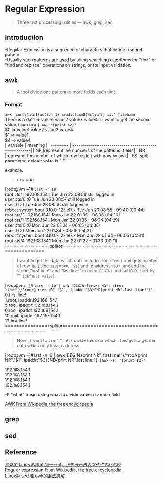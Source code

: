 # Regular Expression
> Three text processing utilities — awk, grep, sed

## Introduction
-Regular Expression is a sequence of characters that define a search pattern.\
-Usually such patterns are used by string searching algorithms for "find" or "find and replace" operations on strings, or for input validation.

## awk
> A tool divide one pattern to more fields each time.
### Format
`awk 'condition1{action 1} condiction2{action2} ...' filename`  
There is a data => value1 value2 value3 value4
if i want to get the second value, i can use `| awk '{print $2}'`\
$0 =>  value1 value2 value3 value4\
$1 => value1\
$4 => value4\
| variable	|   meaning |
| --------- | --------------------------------------------------------|
|    NF	    |represent the numbers of the patterns' fields|
|    NR	    |represent the number of which row be delt with now by awk|
|    FS	    |spilt parameter, default value is " "|

example:
> raw data  

[root@vm ~]# `last -n 10`\
root     pts/1        192.168.154.1    Tue Jun 23 08:58   still logged in\
user     pts/0        :0               Tue Jun 23 08:57   still logged in\
user     :0           :0               Tue Jun 23 08:56   still logged in\
reboot   system boot  3.10.0-123.el7.x Tue Jun 23 08:55 - 09:40  (00:44)\
root     pts/2        192.168.154.1    Mon Jun 22 01:35 - 06:05  (04:29)\
root     pts/1        192.168.154.1    Mon Jun 22 01:35 - 06:04  (04:29)\
user     pts/0        :0               Mon Jun 22 01:34 - 06:05  (04:30)\
user     :0           :0               Mon Jun 22 01:34 - 06:05  (04:31)\
reboot   system boot  3.10.0-123.el7.x Mon Jun 22 01:34 - 06:05  (04:31)\
root     pts/4        192.168.154.1    Mon Jun 22 01:22 - 01:33  (00:11)\
================splitor================================================

> I want to get the data which data includes roo `(^roo)` and gets number of row `(NR)` ,the username `($1)` and ip address `($3)` ,and add the string "first line!" and "last line!" in head`(BEGIN)` and tail`(END)` spilt by "" `(default value)`. 

[root@vm ~]# `last -n 10 | awk 'BEGIN {print NR". first line!"}/^roo/{print NR"."$1", ipaddr:"$3}END{print NR".last line!"}'`\
0.first line!\
1.root, ipaddr:192.168.154.1\
5.root, ipaddr:192.168.154.1\
6.root, ipaddr:192.168.154.1\
10.root, ipaddr:192.168.154.1\
12.last line!\
================splitor================================================
> Now , i want to use ":"`(-F:)` divide the data which i had get to get the data which only has ip address.

[root@vm ~]# last -n 10 | awk 'BEGIN {print NR". first line!"}/^roo/{print NR"."$1", ipaddr:"$3}END{print NR".last line!"}' `|awk -F: '{print $2}'`

192.168.154.1\
192.168.154.1\
192.168.154.1\
192.168.154.1



-F "what" mean using what to divide pattern to each field

[AWK From Wikipedia, the free encyclopedia](https://en.wikipedia.org/wiki/AWK)
## grep

## sed

## Reference
[鳥哥的 Linux 私房菜 第十一章、正規表示法與文件格式化處理](http://linux.vbird.org/linux_basic/0330regularex.php)\
[Regular expression From Wikipedia, the free encyclopedia](https://en.wikipedia.org/wiki/Regular_expression)\
[Linux中 sed 和 awk的用法詳解](https://codertw.com/%E5%89%8D%E7%AB%AF%E9%96%8B%E7%99%BC/392291/)